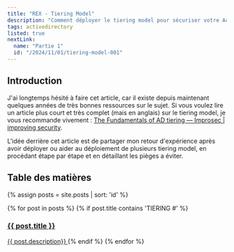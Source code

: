 ```yaml
---
title: "REX - Tiering Model"
description: "Comment déployer le tiering model pour sécuriser votre Active Directory"
tags: activedirectory
listed: true
nextLink:
  name: "Partie 1"
  id: "/2024/11/01/tiering-model-001"
---
```


## Introduction

J'ai longtemps hésité à faire cet article, car il existe depuis maintenant quelques années de très bonnes ressources sur le sujet. Si vous voulez lire un article plus court et très complet (mais en anglais) sur le tiering model, je vous recommande vivement : [The Fundamentals of AD tiering — Improsec \| improving security](https://blog.improsec.com/tech-blog/the-fundamentals-of-ad-tiering).

L'idée derrière cet article est de partager mon retour d'expérience après avoir déployer ou aider au déploiement de plusieurs tiering model, en procédant étape par étape et en détaillant les pièges a éviter.

## Table des matières

{% assign posts = site.posts | sort: 'id' %}
<div class="summary">
  {% for post in posts %}
    {% if post.title contains 'TIERING #' %}
      <a href="{{ post.id }}">
          <h3>{{ post.title }}</h3>
          <span>{{ post.description}}</span>
      </a>
    {% endif %}
  {% endfor %}
</div>
